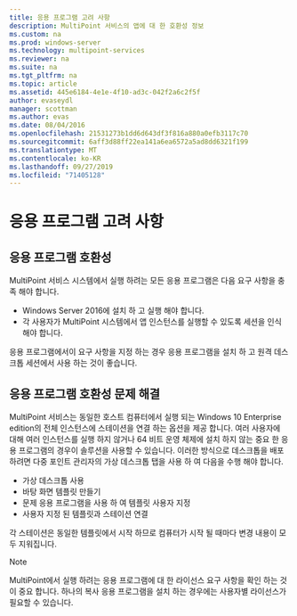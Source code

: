 ```yaml
---
title: 응용 프로그램 고려 사항
description: MultiPoint 서비스의 앱에 대 한 호환성 정보
ms.custom: na
ms.prod: windows-server
ms.technology: multipoint-services
ms.reviewer: na
ms.suite: na
ms.tgt_pltfrm: na
ms.topic: article
ms.assetid: 445e6184-4e1e-4f10-ad3c-042f2a6c2f5f
author: evaseydl
manager: scottman
ms.author: evas
ms.date: 08/04/2016
ms.openlocfilehash: 21531273b1dd6d643df3f816a880a0efb3117c70
ms.sourcegitcommit: 6aff3d88ff22ea141a6ea6572a5ad8dd6321f199
ms.translationtype: MT
ms.contentlocale: ko-KR
ms.lasthandoff: 09/27/2019
ms.locfileid: "71405128"
---
```

# <a name="application-considerations"></a>응용 프로그램 고려 사항
  
## <a name="application-compatibility"></a>응용 프로그램 호환성

MultiPoint 서비스 시스템에서 실행 하려는 모든 응용 프로그램은 다음 요구 사항을 충족 해야 합니다.
  
- Windows Server 2016에 설치 하 고 실행 해야 합니다. 
- 각 사용자가 MultiPoint 시스템에서 앱 인스턴스를 실행할 수 있도록 세션을 인식 해야 합니다.
  
응용 프로그램에서이 요구 사항을 지정 하는 경우 응용 프로그램을 설치 하 고 원격 데스크톱 세션에서 사용 하는 것이 좋습니다. 

## <a name="addressing-application-compatibility-problems"></a>응용 프로그램 호환성 문제 해결  
MultiPoint 서비스는 동일한 호스트 컴퓨터에서 실행 되는 Windows 10 Enterprise edition의 전체 인스턴스에 스테이션을 연결 하는 옵션을 제공 합니다. 여러 사용자에 대해 여러 인스턴스를 실행 하지 않거나 64 비트 운영 체제에 설치 하지 않는 중요 한 응용 프로그램의 경우이 솔루션을 사용할 수 있습니다. 이러한 방식으로 데스크톱을 배포 하려면 다중 포인트 관리자의 가상 데스크톱 탭을 사용 하 여 다음을 수행 해야 합니다.  
  
-   가상 데스크톱 사용  
-   바탕 화면 템플릿 만들기  
-   문제 응용 프로그램을 사용 하 여 템플릿 사용자 지정  
-   사용자 지정 된 템플릿과 스테이션 연결  

각 스테이션은 동일한 템플릿에서 시작 하므로 컴퓨터가 시작 될 때마다 변경 내용이 모두 지워집니다.  
  
>[!NOTE] 
>MultiPoint에서 실행 하려는 응용 프로그램에 대 한 라이선스 요구 사항을 확인 하는 것이 중요 합니다. 하나의 복사 응용 프로그램을 설치 하는 경우에는 사용자별 라이선스가 필요할 수 있습니다.  
  
